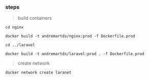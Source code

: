 ### steps

> build containers

```
cd nginx

docker build -t andremartds/nginx:prod -f Dockerfile.prod

cd ../laravel

docker build -t andremartds/laravel:prod . -f Dockerfile.prod

```

> create network

```
docker network create laranet

```
